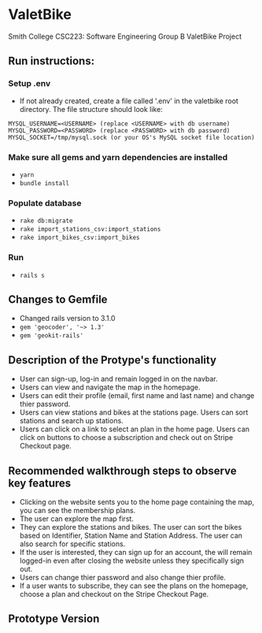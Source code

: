 # ValetBike

Smith College CSC223: Software Engineering
Group B ValetBike Project

## Run instructions:
### Setup .env
* If not already created, create a file called '.env' in the valetbike root directory. The file structure should look like:
```
MYSQL_USERNAME=<USERNAME> (replace <USERNAME> with db username)
MYSQL_PASSWORD=<PASSWORD> (replace <PASSWORD> with db password)
MYSQL_SOCKET=/tmp/mysql.sock (or your OS's MySQL socket file location)
```
  
### Make sure all gems and yarn dependencies are installed
* `yarn`
* `bundle install`

### Populate database
* `rake db:migrate`
* `rake import_stations_csv:import_stations`
* `rake import_bikes_csv:import_bikes`

### Run
* `rails s`

## Changes to Gemfile
* Changed rails version to 3.1.0
* `gem 'geocoder', '~> 1.3'`
* `gem 'geokit-rails'`


## Description of the Protype's functionality
* User can sign-up, log-in and remain logged in on the navbar.
* Users can view and navigate the map in the homepage.
* Users can edit their profile (email, first name and last name) and change thier password.
* Users can view stations and bikes at the stations page. Users can sort stations and search up stations.
* Users can click on a link to select an plan in the home page. Users can click on buttons to choose a subscription and check out on Stripe Checkout page.

## Recommended walkthrough steps to observe key features
* Clicking on the website sents you to the home page containing the map, you can see the membership plans.
* The user can explore the map first. 
* They can explore the stations and bikes. The user can sort the bikes based on Identifier, Station Name and Station Address. The user can also search for specific stations.
* If the user is interested, they can sign up for an account, the will remain logged-in even after closing the website unless they specifically sign out. 
* Users can change thier password and also change thier profile.
* If a user wants to subscribe, they can see the plans on the homepage, choose a plan and checkout on the Stripe Checkout Page.



## Prototype Version
